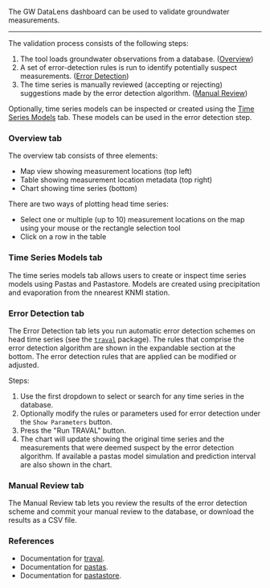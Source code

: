 The GW DataLens dashboard can be used to validate groundwater measurements.

---

The validation process consists of the following steps:

   1. The tool loads groundwater observations from a database. ([Overview](#overview-tab))
   2. A set of error-detection rules is run to identify potentially suspect measurements. ([Error Detection](#error-detection-tab))
   3. The time series is manually reviewed (accepting or rejecting) suggestions made by the  error detection algorithm. ([Manual Review](#error-detection-tab))

Optionally, time series models can be inspected or created using the [Time Series Models](#time-series-models-tab) tab. These models can be used in the error detection step.

### Overview tab

The overview tab consists of three elements:

   * Map view showing measurement locations (top left)
   * Table showing measurement location metadata (top right)
   * Chart showing time series (bottom)

There are two ways of plotting head time series:

   * Select one or multiple (up to 10) measurement locations on the map using your 
     mouse or the rectangle selection tool 
   * Click on a row in the table

### Time Series Models tab

The time series models tab allows users to create or inspect time series models using
Pastas and Pastastore. Models are created using precipitation and evaporation from the
nnearest KNMI station.


### Error Detection tab

The Error Detection tab lets you run automatic error detection schemes on head time
series (see the [`traval`](https://traval.readthedocs.io) package). The rules that
comprise the error detection algorithm are shown in the expandable section at the
bottom. The error detection rules that are applied can be modified or adjusted. 

Steps:

   1. Use the first dropdown to select or search for any time series in the database.
   2. Optionally modify the rules or parameters used for error detection under the `Show Parameters` button.
   3. Press the "Run TRAVAL" button.
   4. The chart will update showing the original time series and the measurements that were deemed suspect by the error detection algorithm. If available a pastas model simulation and prediction interval are also shown in the chart.


### Manual Review tab

The Manual Review tab lets you review the results of the error detection scheme and
commit your manual review to the database, or download the results as a CSV file. 


### References

   - Documentation for [traval](https://traval.readthedocs.io/en/latest/).
   - Documentation for [pastas](https://pastas.dev/).
   - Documentation for [pastastore](https://pastastore.readthedocs.io/en/latest/).